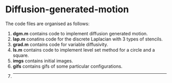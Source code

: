 # Diffusion-generated-motion
The code files are organised as follows:
1. **dgm.m** contains code to implement diffusion generated motion. 
2. **lap.m** conatins code for the discrete Laplacian with 3 types of stencils. 
3. **grad.m** contains code for variable diffusivity. 
4. **ls.m** contains code to implement level set method for a circle and a square.
5. **imgs** contains initial images. 
6. **gifs** contains gifs of some particular configurations.
7. ****
 
